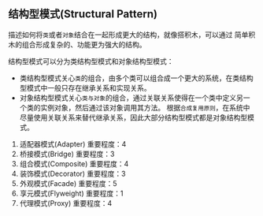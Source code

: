 ## 结构型模式(Structural Pattern)
描述如何将```类```或者```对象```结合在一起形成更大的结构，就像搭积木，可以通过 简单积木的组合形成复杂的、功能更为强大的结构。

结构型模式可以分为类结构型模式和对象结构型模式：

* 类结构型模式关心```类```的组合，由多个类可以组合成一个更大的系统，在类结构型模式中一般只存在继承关系和实现关系。
* 对象结构型模式关心```类与对象```的组合，通过关联关系使得在一个类中定义另一个类的实例对象，然后通过该对象调用其方法。 根据```合成复用原则```，在系统中尽量使用关联关系来替代继承关系，因此大部分结构型模式都是对象结构型模式。

1. 适配器模式(Adapter)
	重要程度：4
2. 桥接模式(Bridge)
	重要程度：3
3. 组合模式(Composite)
	重要程度：4
4. 装饰模式(Decorator)
	重要程度：3
5. 外观模式(Facade)
	重要程度：5
6. 享元模式(Flyweight)
	重要程度：1
7. 代理模式(Proxy)
	重要程度：4

